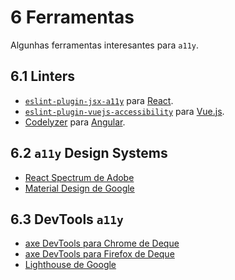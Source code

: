 # 6 Ferramentas

Algunhas ferramentas interesantes para `a11y`.

## 6.1 Linters

- [`eslint-plugin-jsx-a11y`](https://www.npmjs.com/package/eslint-plugin-jsx-a11y) para [React](https://react.dev/).
- [`eslint-plugin-vuejs-accessibility`](https://github.com/vue-a11y/eslint-plugin-vuejs-accessibility) para [Vue.js](https://vuejs.org/).
- [Codelyzer](https://github.com/mgechev/codelyzer) para [Angular](https://angular.io/).

## 6.2 `a11y` Design Systems

- [React Spectrum de Adobe](https://react-spectrum.adobe.com/react-spectrum/)
- [Material Design de Google](https://m3.material.io/)

## 6.3 DevTools `a11y`

- [axe DevTools para Chrome de Deque](https://chrome.google.com/webstore/detail/axe-devtools-web-accessib/lhdoppojpmngadmnindnejefpokejbdd?hl=en-US)
- [axe DevTools para Firefox de Deque](https://addons.mozilla.org/es/firefox/addon/axe-devtools/)
- [Lighthouse de Google](https://developer.chrome.com/docs/lighthouse/overview/)
